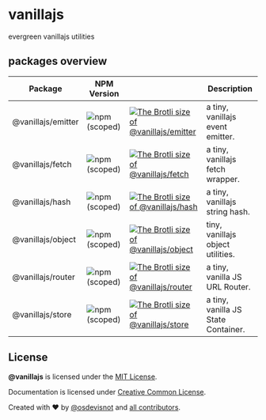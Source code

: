 # vanillajs

evergreen vanillajs utilities

## packages overview

| Package            | NPM Version                                                          |                                                                                                                                                                                       | Description                         |
| ------------------ | -------------------------------------------------------------------- | ------------------------------------------------------------------------------------------------------------------------------------------------------------------------------------- | ----------------------------------- |
| @vanillajs/emitter | ![npm (scoped)](https://img.shields.io/npm/v/@vanillajs/emitter.svg) | [![The Brotli size of @vanillajs/emitter](http://img.badgesize.io/https://unpkg.com/@vanillajs/emitter?compression=brotli&label=Brotli%20Size)](https://unpkg.com/@vanillajs/emitter) | a tiny, vanillajs event emitter.    |
| @vanillajs/fetch   | ![npm (scoped)](https://img.shields.io/npm/v/@vanillajs/fetch.svg)   | [![The Brotli size of @vanillajs/fetch](http://img.badgesize.io/https://unpkg.com/@vanillajs/fetch?compression=brotli&label=Brotli%20Size)](https://unpkg.com/@vanillajs/fetch)       | a tiny, vanillajs fetch wrapper.    |
| @vanillajs/hash    | ![npm (scoped)](https://img.shields.io/npm/v/@vanillajs/hash.svg)    | [![The Brotli size of @vanillajs/hash](http://img.badgesize.io/https://unpkg.com/@vanillajs/hash?compression=brotli&label=Brotli%20Size)](https://unpkg.com/@vanillajs/hash)          | a tiny, vanillajs string hash.      |
| @vanillajs/object  | ![npm (scoped)](https://img.shields.io/npm/v/@vanillajs/object.svg)  | [![The Brotli size of @vanillajs/object](http://img.badgesize.io/https://unpkg.com/@vanillajs/object?compression=brotli&label=Brotli%20Size)](https://unpkg.com/@vanillajs/object)    | tiny, vanillajs object utilities.   |
| @vanillajs/router  | ![npm (scoped)](https://img.shields.io/npm/v/@vanillajs/router.svg)  | [![The Brotli size of @vanillajs/router](http://img.badgesize.io/https://unpkg.com/@vanillajs/router?compression=brotli&label=Brotli%20Size)](https://unpkg.com/@vanillajs/router)    | a tiny, vanilla JS URL Router.      |
| @vanillajs/store   | ![npm (scoped)](https://img.shields.io/npm/v/@vanillajs/store.svg)   | [![The Brotli size of @vanillajs/store](http://img.badgesize.io/https://unpkg.com/@vanillajs/store?compression=brotli&label=Brotli%20Size)](https://unpkg.com/@vanillajs/store)       | a tiny, vanilla JS State Container. |

## License

**@vanillajs** is licensed under the [MIT License](http://opensource.org/licenses/MIT).

Documentation is licensed under [Creative Common License](http://creativecommons.org/licenses/by/4.0/).

Created with ♥ by [@osdevisnot](https://github.com/osdevisnot) and [all contributors](https://github.com/osdevisnot/vanillajs/graphs/contributors).
